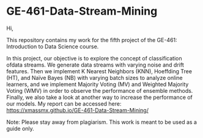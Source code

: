# GE-461-Data-Stream-Mining

Hi, 

This repository contains my work for the fifth project of the GE-461: Introduction to Data Science course. 

In  this  project,  our  objective  is  to explore  the  concept  of  classification ofdata  streams.
We generate data  streams  with  varying  noise  and  drift  features.
Then  we  implement K  Nearest Neighbors  (KNN), Hoeffding  Tree  (HT),  and  Naïve  Bayes  (NB)  with  varying  batch  sizes  to analyze  online  learners, and  we  implement  Majority  Voting  (MV)  and  Weighted  Majority Voting (WMV) in order to observe the performance of ensemble methods.
Finally, we also take a look at another way to increase the performance of our models. 
My report can be accessed here: https://xmassmx.github.io/GE-461-Data-Stream-Mining/

Note: Please stay away from plagiarism. This work is meant to be used as a guide only.
